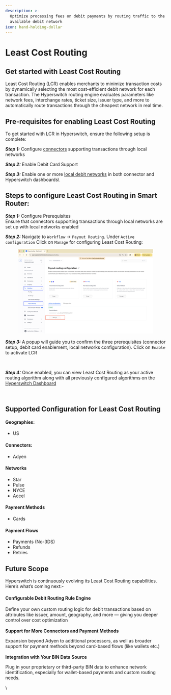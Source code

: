 ```yaml
---
description: >-
  Optimize processing fees on debit payments by routing traffic to the cheapest
  available debit network
icon: hand-holding-dollar
---
```


# Least Cost Routing

## Get started with Least Cost Routing

Least Cost Routing (LCR) enables merchants to minimize transaction costs by dynamically selecting the most cost-efficient debit network for each transaction. The Hyperswitch routing engine evaluates parameters like network fees, interchange rates, ticket size, issuer type, and more to automatically route transactions through the cheapest network in real time.

## Pre-requisites for enabling Least Cost Routing

To get started with LCR in Hyperswitch, ensure the following setup is complete:

_**Step 1:**_ Configure [connectors](least-cost-routing.md#connectors) supporting transactions through local networks&#x20;

_**Step 2:**_ Enable Debit Card Support

_**Step 3:**_ Enable one or more [local debit networks](least-cost-routing.md#networks) in both connector and Hyperswitch dashboards\


## Steps to configure Least Cost Routing in Smart Router:

_**Step 1:**_ Configure Prerequisites \
Ensure that connectors supporting transactions through local networks are set up with local networks enabled

_**Step 2:**_ Navigate to `Workflow` -> `Payout Routing`.  Under `Active configuration` Click on `Manage` for configuring Least Cost Routing:

<figure><img src="../../../.gitbook/assets/1-payout-lcr.png" alt=""><figcaption></figcaption></figure>

_**Step 3:**_ A popup will guide you to confirm the three prerequisites (connector setup, debit card enablement, local networks configuration). Click on `Enable`  to activate LCR

<figure><img src="../../../.gitbook/assets/Screenshot 2025-05-26 at 5.40.31 PM.png" alt=""><figcaption></figcaption></figure>

_**Step 4:**_ Once enabled, you can view Least Cost Routing as your active routing algorithm along with all previously configured algorithms on the [Hyperswitch Dashboard](https://app.hyperswitch.io/routing)

<figure><img src="../../../.gitbook/assets/Screenshot 2025-05-26 at 5.42.34 PM.png" alt=""><figcaption></figcaption></figure>

## Supported Configuration for Least Cost Routing

#### Geographies:&#x20;

* US

#### Connectors:

* Adyen

#### Networks

* Star
* Pulse
* NYCE
* Accel

#### Payment Methods

* Cards

#### Payment Flows

* Payments (No-3DS)
* Refunds
* Retries

## Future Scope

Hyperswitch is continuously evolving its Least Cost Routing capabilities. Here’s what’s coming next:-&#x20;

#### **Configurable Debit Routing Rule Engine**

Define your own custom routing logic for debit transactions based on attributes like issuer, amount, geography, and more — giving you deeper control over cost optimization\
\
**Support for More Connectors and Payment Methods**

Expansion beyond Adyen to additional processors, as well as broader support for payment methods beyond card-based flows (like wallets etc.)\
\
**Integration with Your BIN Data Source**

Plug in your proprietary or third-party BIN data to enhance network identification, especially for wallet-based payments and custom routing needs.

\
